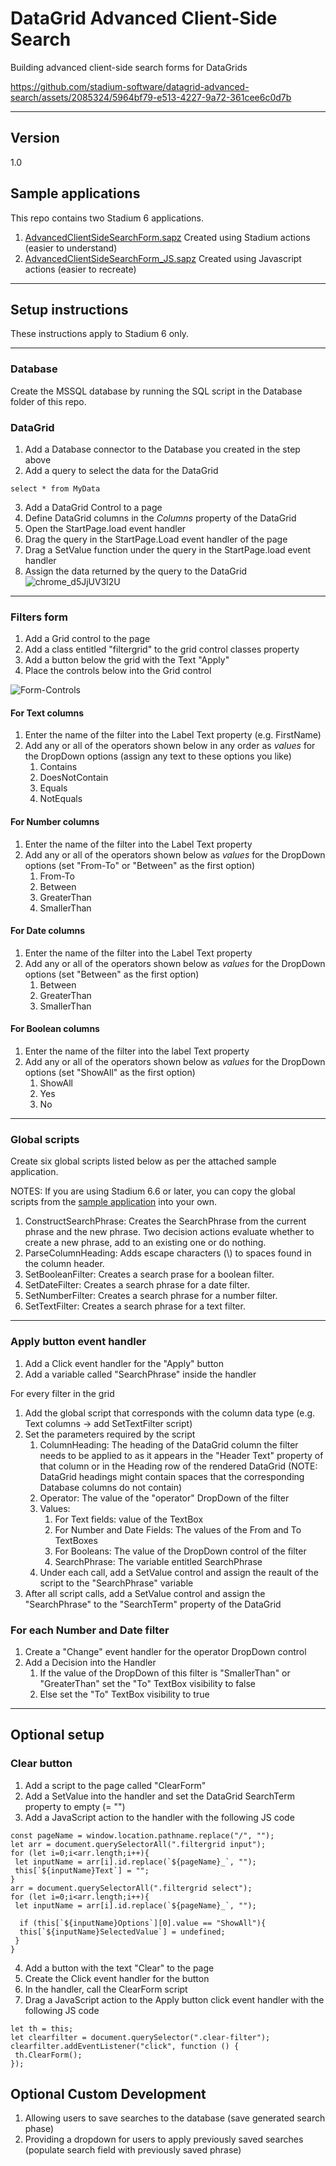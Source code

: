 # DataGrid Advanced Client-Side Search

Building advanced client-side search forms for DataGrids


https://github.com/stadium-software/datagrid-advanced-search/assets/2085324/5964bf79-e513-4227-9a72-361cee6c0d7b


<hr>

## Version
1.0

## Sample applications
This repo contains two Stadium 6 applications. 
1. [AdvancedClientSideSearchForm.sapz](Stadium6/AdvancedClientSideSearchForm.sapz?raw=true)
Created using Stadium actions (easier to understand)
2. [AdvancedClientSideSearchForm_JS.sapz](Stadium6/AdvancedClientSideSearchForm_JS.sapz?raw=true)
Created using Javascript actions (easier to recreate)

<hr>

## Setup instructions
These instructions apply to Stadium 6 only.

<hr>

### Database
Create the MSSQL database by running the SQL script in the Database folder of this repo. 

### DataGrid

1. Add a Database connector to the Database you created in the step above 
2. Add a query to select the data for the DataGrid
```
select * from MyData
```
3. Add a DataGrid Control to a page
4. Define DataGrid columns in the *Columns* property of the DataGrid
5. Open the StartPage.load event handler
6. Drag the query in the StartPage.Load event handler of the page
7. Drag a SetValue function under the query in the StartPage.load event handler
8. Assign the data returned by the query to the DataGrid
![chrome_d5JjUV3l2U](https://github.com/stadium-software/datagrid-advanced-search/assets/2085324/99144d6a-d7c2-41f0-9ede-fd27446e8193)

<hr>

### Filters form

1. Add a Grid control to the page 
2. Add a class entitled "filtergrid" to the grid control classes property
3. Add a button below the grid with the Text "Apply"
4. Place the controls below into the Grid control

![Form-Controls](https://github.com/stadium-software/datagrid-advanced-search/assets/2085324/35ebab95-12e2-4416-8aaf-bd302c2f6462)

#### For Text columns

1. Enter the name of the filter into the Label Text property (e.g. FirstName)
2. Add any or all of the operators shown below in any order as *values* for the DropDown options (assign any text to these options you like)
   1. Contains
   2. DoesNotContain
   3. Equals
   4. NotEquals

#### For Number columns

1. Enter the name of the filter into the Label Text property
2. Add any or all of the operators shown below as *values* for the DropDown options (set "From-To" or "Between" as the first option)
   1. From-To
   2. Between
   3. GreaterThan
   4. SmallerThan

#### For Date columns

1. Enter the name of the filter into the Label Text property
2. Add any or all of the operators shown below as *values* for the DropDown options (set "Between" as the first option)
   1. Between
   2. GreaterThan
   3. SmallerThan

#### For Boolean columns

1. Enter the name of the filter into the label Text property
2. Add any or all of the operators shown below as *values* for the DropDown options (set "ShowAll" as the first option)
   1. ShowAll
   2. Yes
   3. No

<hr>

### Global scripts

Create six global scripts listed below as per the attached sample application. 

NOTES: If you are using Stadium 6.6 or later, you can copy the global scripts from the [sample application](Stadium6/AdvancedClientSideSearchForm_JS.sapz?raw=true) into your own. 

1. ConstructSearchPhrase: Creates the SearchPhrase from the current phrase and the new phrase. Two decision actions evaluate whether to create a new phrase, add to an existing one or do nothing. 
1. ParseColumnHeading: Adds escape characters (\\) to spaces found in the column header. 
1. SetBooleanFilter: Creates a search prase for a boolean filter. 
1. SetDateFilter: Creates a search phrase for a date filter.
1. SetNumberFilter: Creates a search phrase for a number filter.
1. SetTextFilter: Creates a search phrase for a text filter. 

<hr>

### Apply button event handler

1. Add a Click event handler for the "Apply" button
2. Add a variable called "SearchPhrase" inside the handler

For every filter in the grid
1. Add the global script that corresponds with the column data type (e.g. Text columns -> add SetTextFilter script)
2. Set the parameters required by the script
   1. ColumnHeading: The heading of the DataGrid column the filter needs to be applied to as it appears in the "Header Text" property of that column or in the Heading row of the rendered DataGrid (NOTE: DataGrid headings might contain spaces that the corresponding Database columns do not contain)
   2. Operator: The value of the "operator" DropDown of the filter
   3. Values: 
      1. For Text fields: value of the TextBox
      2. For Number and Date Fields: The values of the From and To TextBoxes
      3. For Booleans: The value of the DropDown control of the filter
      4. SearchPhrase: The variable entitled SearchPhrase
   4. Under each call, add a SetValue control and assign the reault of the script to the "SearchPhrase" variable 
3. After all script calls, add a SetValue control and assign the "SearchPhrase" to the "SearchTerm" property of the DataGrid

### For each Number and Date filter

1. Create a "Change" event handler for the operator DropDown control
2. Add a Decision into the Handler
   1. If the value of the DropDown of this filter is "SmallerThan" or "GreaterThan" set the "To" TextBox visibility to false
   2. Else  set the "To" TextBox visibility to true

<hr>

## Optional setup

### Clear button

1. Add a script to the page called "ClearForm"
2. Add a SetValue into the handler and set the DataGrid SearchTerm property to empty (= "")
3. Add a JavaScript action to the handler with the following JS code

```
const pageName = window.location.pathname.replace("/", "");
let arr = document.querySelectorAll(".filtergrid input");
for (let i=0;i<arr.length;i++){
 let inputName = arr[i].id.replace(`${pageName}_`, "");
 this[`${inputName}Text`] = "";
}
arr = document.querySelectorAll(".filtergrid select");
for (let i=0;i<arr.length;i++){
 let inputName = arr[i].id.replace(`${pageName}_`, "");
 
  if (this[`${inputName}Options`][0].value == "ShowAll"){
  this[`${inputName}SelectedValue`] = undefined;
 } 
}
```

4. Add a button with the text "Clear" to the page
5. Create the Click event handler for the button
6. In the handler, call the ClearForm script
7. Drag a JavaScript action to the Apply button click event handler with the following JS code

```
let th = this;
let clearfilter = document.querySelector(".clear-filter");
clearfilter.addEventListener("click", function () {
 th.ClearForm();
});
```

## Optional Custom Development
1. Allowing users to save searches to the database (save generated search phase)
2. Providing a dropdown for users to apply previously saved searches (populate search field with previously saved phrase)

